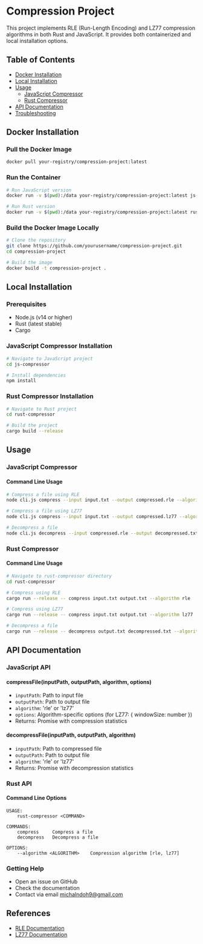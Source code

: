 # Compression Project

This project implements RLE (Run-Length Encoding) and LZ77 compression algorithms in both Rust and JavaScript. It provides both containerized and local installation options.

## Table of Contents

- [Docker Installation](#docker-installation)
- [Local Installation](#local-installation)
- [Usage](#usage)
  - [JavaScript Compressor](#javascript-compressor)
  - [Rust Compressor](#rust-compressor)
- [API Documentation](#api-documentation)
- [Troubleshooting](#troubleshooting)

## Docker Installation

### Pull the Docker Image

```bash
docker pull your-registry/compression-project:latest
```

### Run the Container

```bash
# Run JavaScript version
docker run -v $(pwd):/data your-registry/compression-project:latest js-compress

# Run Rust version
docker run -v $(pwd):/data your-registry/compression-project:latest rust-compress
```

### Build the Docker Image Locally

```bash
# Clone the repository
git clone https://github.com/yourusername/compression-project.git
cd compression-project

# Build the image
docker build -t compression-project .
```

## Local Installation

### Prerequisites

- Node.js (v14 or higher)
- Rust (latest stable)
- Cargo

### JavaScript Compressor Installation

```bash
# Navigate to JavaScript project
cd js-compressor

# Install dependencies
npm install
```

### Rust Compressor Installation

```bash
# Navigate to Rust project
cd rust-compressor

# Build the project
cargo build --release
```

## Usage

### JavaScript Compressor

#### Command Line Usage

```bash
# Compress a file using RLE
node cli.js compress --input input.txt --output compressed.rle --algorithm rle

# Compress a file using LZ77
node cli.js compress --input input.txt --output compressed.lz77 --algorithm lz77 --window-size 2048

# Decompress a file
node cli.js decompress --input compressed.rle --output decompressed.txt --algorithm rle
```

### Rust Compressor

#### Command Line Usage

```bash
# Navigate to rust-compressor directory
cd rust-compressor

# Compress using RLE
cargo run --release -- compress input.txt output.txt --algorithm rle

# Compress using LZ77
cargo run --release -- compress input.txt output.txt --algorithm lz77

# Decompress a file
cargo run --release -- decompress output.txt decompressed.txt --algorithm rle
```

## API Documentation

### JavaScript API

#### compressFile(inputPath, outputPath, algorithm, options)

- `inputPath`: Path to input file
- `outputPath`: Path to output file
- `algorithm`: 'rle' or 'lz77'
- `options`: Algorithm-specific options (for LZ77: { windowSize: number })
- Returns: Promise with compression statistics

#### decompressFile(inputPath, outputPath, algorithm)

- `inputPath`: Path to compressed file
- `outputPath`: Path to output file
- `algorithm`: 'rle' or 'lz77'
- Returns: Promise with decompression statistics

### Rust API

#### Command Line Options

```
USAGE:
    rust-compressor <COMMAND>

COMMANDS:
    compress     Compress a file
    decompress   Decompress a file

OPTIONS:
    --algorithm <ALGORITHM>    Compression algorithm [rle, lz77]
```

### Getting Help

- Open an issue on GitHub
- Check the documentation
- Contact via email <michalndoh9@gmail.com>

## References

- [RLE Documentation](https://hydrolix.io/blog/run-length-encoding/)
- [LZ77 Documentation](https://medium.com/@vincentcorbee/lz77-compression-in-javascript-cd2583d2a8bd)
